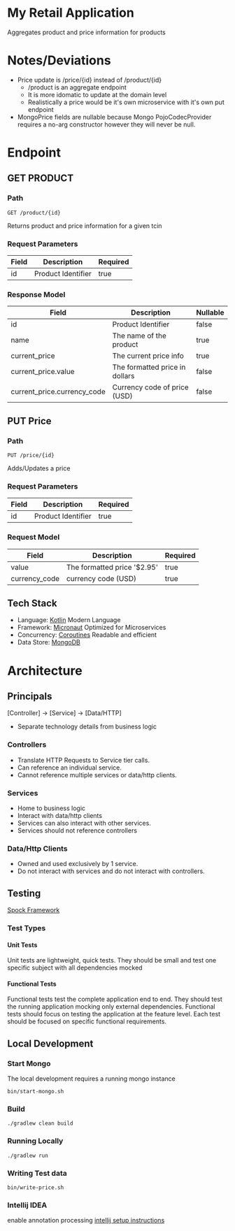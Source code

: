 # My Retail Application
Aggregates product and price information for products

# Notes/Deviations
* Price update is /price/{id} instead of /product/{id} 
    * /product is an aggregate endpoint
    * It is more idomatic to update at the domain level
    * Realistically a price would be it's own microservice with it's own put endpoint
* MongoPrice fields are nullable because Mongo PojoCodecProvider requires a no-arg constructor
however they will never be null.  

# Endpoint

## GET PRODUCT
### Path
```$xslt
GET /product/{id}
```

Returns product and price information for a given tcin

### Request Parameters
| Field | Description                    | Required |
| ------|--------------------------------|----------|
| id    | Product Identifier             | true     |

### Response Model
| Field                       | Description                    | Nullable |
| ----------------------------|--------------------------------|----------|
| id                          | Product Identifier             | false    |
| name                        | The name of the product        | true     |
| current_price               | The current price info         | true     |
| current_price.value         | The formatted price in dollars | false    |
| current_price.currency_code | Currency code of price (USD)   | false    |

## PUT Price
### Path
```$xslt
PUT /price/{id}
```

Adds/Updates a price

### Request Parameters
| Field | Description                    | Required |
| ------|--------------------------------|----------|
| id    | Product Identifier             | true     |

### Request Model
| Field            | Description                    | Required |
| -----------------|--------------------------------|----------|
| value            | The formatted price '$2.95'    | true     |
| currency_code    | currency code (USD)            | true     |

## Tech Stack
* Language: [Kotlin](https://kotlinlang.org/) Modern Language
* Framework: [Micronaut](https://micronaut.io/) Optimized for Microservices
* Concurrency: [Coroutines](https://kotlinlang.org/docs/reference/coroutines-overview.html) Readable and efficient
* Data Store: [MongoDB](https://www.mongodb.com/) 

# Architecture
## Principals
[Controller] -> [Service] -> [Data/HTTP]
* Separate technology details from business logic
### Controllers
* Translate HTTP Requests to Service tier calls. 
* Can reference an individual service. 
* Cannot reference multiple services or data/http clients.
### Services
* Home to business logic
* Interact with data/http clients
* Services can also interact with other services. 
* Services should not reference controllers
### Data/Http Clients
* Owned and used exclusively by 1 service.
* Do not interact with services and do not interact with controllers.


## Testing
[Spock Framework](http://spockframework.org/)

### Test Types
#### Unit Tests

Unit tests are lightweight, quick tests. 
They should be small and test one specific subject with all dependencies mocked
   
#### Functional Tests

Functional tests test the complete application end to end.
They should test the running application mocking only external dependencies.
Functional tests should focus on testing the application at the feature level.
Each test should be focused on specific functional requirements.

## Local Development

### Start Mongo
The local development requires a running mongo instance
```$sh
bin/start-mongo.sh
```

### Build
```$sh
./gradlew clean build
```

### Running Locally
```$sh
./gradlew run
```

### Writing Test data
```$sh
bin/write-price.sh
```

### Intellij IDEA
enable annotation processing [intellij setup instructions](https://guides.micronaut.io/creating-your-first-micronaut-app-kotlin/guide/index.html)
